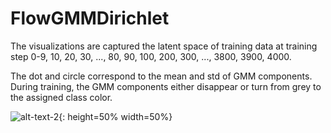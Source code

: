 # FlowGMMDirichlet

The visualizations are captured the latent space of training data at training step 0-9, 10, 20, 30, ..., 80, 90, 100, 200, 300, ..., 3800, 3900, 4000.

The dot and circle correspond to the mean and std of GMM components. During training, the GMM components either disappear or turn from grey to the assigned class color. 

![alt-text-2](pinwheels_1e-1_0.gif){: height=50% width=50%}
